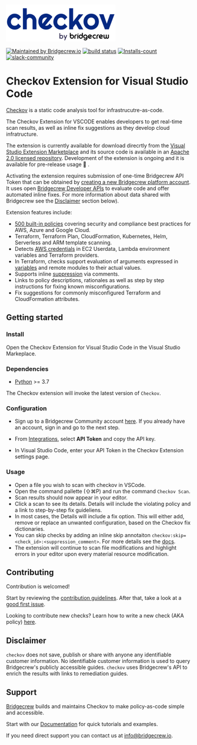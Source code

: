 [![checkov](https://raw.githubusercontent.com/bridgecrewio/checkov/master/docs/web/images/checkov_by_bridgecrew.png)](#)

[![Maintained by Bridgecrew.io](https://img.shields.io/badge/maintained%20by-bridgecrew.io-blueviolet)](https://bridgecrew.io/?utm_source=github&utm_medium=organic_oss&utm_campaign=checkov)
[![build status](https://github.com/bridgecrewio/checkov-vscode/workflows/build/badge.svg)](https://github.com/bridgecrewio/checkov-vscode/actions?query=workflow%3Abuild)
[![Installs-count](https://vsmarketplacebadge.apphb.com/installs-short/bridgecrew.checkov.svg)](https://marketplace.visualstudio.com/items?itemName=Bridgecrew.checkov) 
[![slack-community](https://img.shields.io/badge/Slack-contact%20us-lightgrey.svg?logo=slack)](https://slack.bridgecrew.io/?utm_source=github&utm_medium=organic_oss&utm_campaign=checkov-vscode)


# Checkov Extension for Visual Studio Code

[Checkov](https://github.com/bridgecrewio/checkov) is a static code analysis tool for infrastrucutre-as-code. 

The Checkov Extension for VSCODE enables developers to get real-time scan results, as well as inline fix suggestions as they develop cloud infratructure. 

The extension is currently available for download direcrtly from the [Visual Studio Extension Marketplace](https://marketplace.visualstudio.com/items?itemName=Bridgecrew.checkov) and its source code is available in an [Apache 2.0 licensed repository](https://github.com/bridgecrewio/checkov-vscode). Development of the extension is ongoing and it is available for pre-release usage 🚧 .

Activating the extension requires submission of one-time Bridgecrew API Token that can be obtained by [creating a new Bridgecrew platform account](https://docs.bridgecrew.io/docs/get-api-token). It uses open [Bridgecrew Developer APIs](https://docs.bridgecrew.io/reference) to evaluate code and offer automated inline fixes. For more information about data shared with Bridgecrew see the [Disclaimer](#disclaimer) section below).

Extension features include:

* [500 built-in policies](https://github.com/bridgecrewio/checkov/blob/master/docs/3.Scans/resource-scans.md) covering security and compliance best practices for AWS, Azure and Google Cloud.
* Terraform, Terraform Plan, CloudFormation, Kubernetes, Helm, Serverless and ARM template scanning.
* Detects [AWS credentials](https://github.com/bridgecrewio/checkov/blob/master/docs/3.Scans/Credentials%20Scans.md) in EC2 Userdata, Lambda environment variables and Terraform providers.
* In Terraform, checks support evaluation of arguments expressed in [variables](https://github.com/bridgecrewio/checkov/blob/master/docs/2.Concepts/Evaluations.md) and remote modules to their actual values.
* Supports inline [suppression](https://github.com/bridgecrewio/checkov/blob/master/docs/2.Concepts/Suppressions.md) via comments.
* Links to policy descriptions, rationales as well as step by step instructions for fixing known misconfigurations.
* Fix suggestions for commonly misconfigured Terraform and CloudFormation attributes. 

## Getting started

### Install

Open the Checkov Extension for Visual Studio Code in the Visual Studio Markeplace.

### Dependencies

- [Python](https://www.python.org/downloads/) >= 3.7  

The Checkov extension will invoke the latest version of ```Checkov```.

### Configuration

* Sign up to a Bridgecrew Community account [here](http://bridgecrew.cloud/). If you already have an account, sign in and go to the next step.

* From [Integrations](https://www.bridgecrew.cloud/integrations/), select **API Token** and copy the API key.
* In Visual Studio Code, enter your API Token in the Checkov Extension settings page.

### Usage

* Open a file you wish to scan with checkov in VSCode.
* Open the command pallette (⇧⌘P) and run the command `Checkov Scan`.
* Scan results should now appear in your editor.
* Click a scan to see its details. Details will include the violating policy and a link to step-by-step fix guideliens. 
* In most cases, the Details will include a fix option. This will either add, remove or replace an unwanted configuration, based on the Checkov fix dictionaries.
* You can skip checks by adding an inline skip annotaiton ```checkov:skip=<check_id>:<suppression_comment>```. For more details see the [docs](https://github.com/bridgecrewio/checkov/blob/master/docs/2.Concepts/Suppressions.md).
* The extension will continue to scan file modifications and highlight errors in your editor upon every material resource modification.

## Contributing

Contribution is welcomed!

Start by reviewing the [contribution guidelines](https://github.com/bridgecrewio/checkov/blob/master/CONTRIBUTING.md). After that, take a look at a [good first issue](https://github.com/bridgecrewio/checkov/issues?q=is%3Aissue+is%3Aopen+label%3A"good+first+issue").

Looking to contribute new checks? Learn how to write a new check (AKA policy) [here](https://github.com/bridgecrewio/checkov/blob/master/docs/5.Contribution/New-Check.md).

## Disclaimer

`checkov` does not save, publish or share with anyone any identifiable customer information.
No identifiable customer information is used to query Bridgecrew's publicly accessible guides. `checkov` uses Bridgecrew's API to enrich the results with links to remediation guides. 

## Support

[Bridgecrew](https://bridgecrew.io/?utm_source=github&utm_medium=organic_oss&utm_campaign=checkov) builds and maintains Checkov to make policy-as-code simple and accessible.

Start with our [Documentation](https://bridgecrewio.github.io/checkov/) for quick tutorials and examples.

If you need direct support you can contact us at [info@bridgecrew.io](mailto:info@bridgecrew.io).
